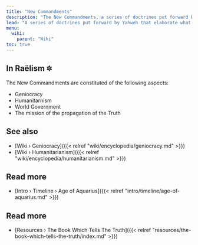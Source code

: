 ```yaml
---
title: "New Commandments"
description: "The New Commandments, a series of doctrines put forward by Yahweh that elaborate what humanity could take into account in order to progress and usher into the Golden Age, now at the beginning of the Age of Aquarius."
lead: "A series of doctrines put forward by Yahweh that elaborate what humanity could take into account in order to progress and usher into the Golden Age, now at the beginning of the Age of Aquarius."
menu:
  wiki:
    parent: "Wiki"
toc: true
---
```


## In Raëlism 🔯

The New Commandments are constituted of the following aspects:

- Geniocracy
- Humanitarnism
- World Government
- The mission of the propagation of the Truth

## See also

- [Wiki › Geniocracy]({{< relref "wiki/encyclopedia/geniocracy.md" >}})
- [Wiki › Humanitarianism]({{< relref "wiki/encyclopedia/humanitarianism.md" >}})

## Read more

- [Intro › Timeline › Age of Aquarius]({{< relref "intro/timeline/age-of-aquarius.md" >}})

## Read more

- [Resources › The Book Which Tells The Truth]({{< relref "resources/the-book-which-tells-the-truth/index.md" >}})
